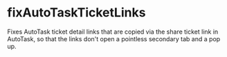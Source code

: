 # fixAutoTaskTicketLinks
Fixes AutoTask ticket detail links that are copied via the share ticket link in AutoTask, so that the links don't open a pointless secondary tab and a pop up.
